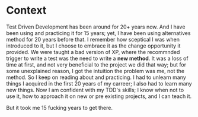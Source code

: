 # Context
Test Driven Development has been around for 20+ years now. And I have been using and practicing it for 15 years; yet, I have been using alternatives method for 20 years before that.
I remember how sceptical I was when introduced to it, but I choose to embrace it as the change opportunity it provided. We were taught a bad version of XP, where the recommnded trigger to write a test was the need to write a **new method**.
It was a loss of time at first, and not very beneficial to the project we did that way; but for some unexplained reason, I got the intuition the problem was me, not the method. So I keep on reading about and practicing.
I had to unlearn many things I acquired in the first 20 years of my carreer; I also had to learn many new things.
Now I am confident with my TDD's skills; I know when not to use it, how to approach it on new  or pre existing projects, and I can teach it.

But it took me 15 fucking years to get there.

